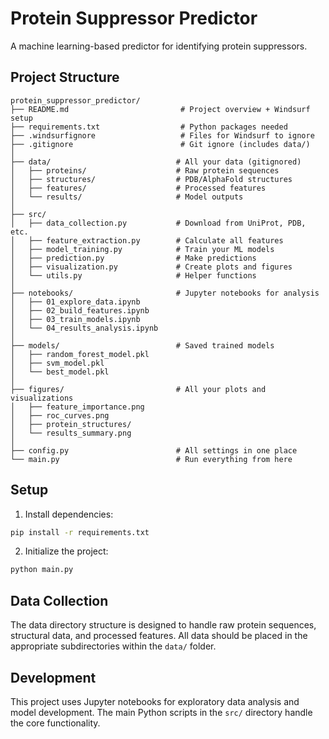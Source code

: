 # Protein Suppressor Predictor

A machine learning-based predictor for identifying protein suppressors.

## Project Structure

```
protein_suppressor_predictor/
├── README.md                         # Project overview + Windsurf setup
├── requirements.txt                  # Python packages needed
├── .windsurfignore                   # Files for Windsurf to ignore
├── .gitignore                        # Git ignore (includes data/)
│
├── data/                            # All your data (gitignored)
│   ├── proteins/                    # Raw protein sequences
│   ├── structures/                  # PDB/AlphaFold structures  
│   ├── features/                    # Processed features
│   └── results/                     # Model outputs
│
├── src/                            
│   ├── data_collection.py           # Download from UniProt, PDB, etc.
│   ├── feature_extraction.py        # Calculate all features
│   ├── model_training.py            # Train your ML models
│   ├── prediction.py                # Make predictions
│   ├── visualization.py             # Create plots and figures
│   └── utils.py                     # Helper functions
│
├── notebooks/                       # Jupyter notebooks for analysis
│   ├── 01_explore_data.ipynb
│   ├── 02_build_features.ipynb  
│   ├── 03_train_models.ipynb
│   └── 04_results_analysis.ipynb
│
├── models/                          # Saved trained models
│   ├── random_forest_model.pkl
│   ├── svm_model.pkl
│   └── best_model.pkl
│
├── figures/                         # All your plots and visualizations
│   ├── feature_importance.png
│   ├── roc_curves.png
│   ├── protein_structures/
│   └── results_summary.png
│
├── config.py                        # All settings in one place
└── main.py                          # Run everything from here
```

## Setup

1. Install dependencies:
```bash
pip install -r requirements.txt
```

2. Initialize the project:
```bash
python main.py
```

## Data Collection

The data directory structure is designed to handle raw protein sequences, structural data, and processed features. All data should be placed in the appropriate subdirectories within the `data/` folder.

## Development

This project uses Jupyter notebooks for exploratory data analysis and model development. The main Python scripts in the `src/` directory handle the core functionality.
